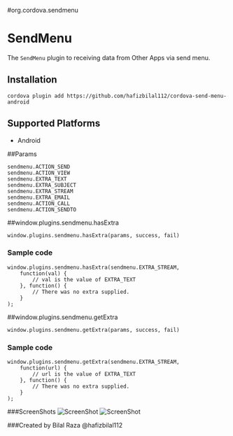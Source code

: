 #org.cordova.sendmenu

SendMenu
========

The `SendMenu` plugin to receiving data from Other Apps via send menu.

## Installation

    cordova plugin add https://github.com/hafizbilal112/cordova-send-menu-android

## Supported Platforms

- Android

##Params

    sendmenu.ACTION_SEND
    sendmenu.ACTION_VIEW
    sendmenu.EXTRA_TEXT
    sendmenu.EXTRA_SUBJECT
    sendmenu.EXTRA_STREAM
    sendmenu.EXTRA_EMAIL
    sendmenu.ACTION_CALL
    sendmenu.ACTION_SENDTO

##window.plugins.sendmenu.hasExtra

    window.plugins.sendmenu.hasExtra(params, success, fail)

### Sample code

    window.plugins.sendmenu.hasExtra(sendmenu.EXTRA_STREAM,
        function(val) {
            // val is the value of EXTRA_TEXT
        }, function() {
            // There was no extra supplied.
        }
    );


##window.plugins.sendmenu.getExtra

    window.plugins.sendmenu.getExtra(params, success, fail)

### Sample code

    window.plugins.sendmenu.getExtra(sendmenu.EXTRA_STREAM,
        function(url) {
            // url is the value of EXTRA_TEXT
        }, function() {
            // There was no extra supplied.
        }
    );

###ScreenShots
![ScreenShot](https://raw.github.com/hafizbilal112/cordova-send-menu-android/master/screenshots/device-1.png)
![ScreenShot](https://raw.github.com/hafizbilal112/cordova-send-menu-android/master/screenshots/device-2.png)

###Created by Bilal Raza @hafizbilal112
